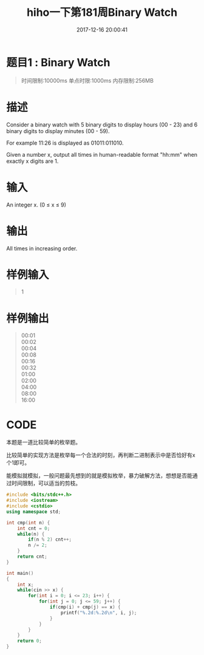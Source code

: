 ﻿---
layout: '[default_layout]'   
title: hiho一下第181周Binary Watch           
date: 2017-12-16 20:00:41  
toc: true   
copyright: true  
password: hejian             
tags:                        
- 枚举

categories:                  
- hihoCoder

---
# 题目1 : Binary Watch
>   时间限制:10000ms
    单点时限:1000ms
    内存限制:256MB

# 描述
Consider a binary watch with 5 binary digits to display hours (00 - 23) and 6 binary digits to display minutes (00 - 59).

For example 11:26 is displayed as 01011:011010.  

Given a number x, output all times in human-readable format "hh:mm" when exactly x digits are 1.  
<!--more-->

# 输入
An integer x. (0 ≤ x ≤ 9)  

# 输出
All times in increasing order.  

# 样例输入
>1

# 样例输出
>   00:01  
    00:02  
    00:04  
    00:08  
    00:16  
    00:32  
    01:00  
    02:00  
    04:00  
    08:00  
    16:00

# CODE
本题是一道比较简单的枚举题。

比较简单的实现方法是枚举每一个合法的时刻，再判断二进制表示中是否恰好有x个1即可。

能模拟就模拟，一般问题最先想到的就是模拟枚举，暴力破解方法，想想是否能通过时间限制，可以适当的剪枝。

```C++
#include <bits/stdc++.h>
#include <iostream>
#include <cstdio>
using namespace std;

int cmp(int n) {
    int cnt = 0;
    while(n) {
        if(n % 2) cnt++;
        n /= 2;
    }
    return cnt;
}

int main()
{
    int x;
    while(cin >> x) {
        for(int i = 0; i <= 23; i++) {
            for(int j = 0; j <= 59; j++) {
                if(cmp(i) + cmp(j) == x) {
                    printf("%.2d:%.2d\n", i, j);
                }
            }
        }
    }
    return 0;
}
```

